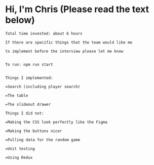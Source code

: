 # Hi, I'm Chris (Please read the text below)
~~~~~~~~~~~~
Total time invested: about 6 hours

If there are specific things that the team would like me

to implement before the interview please let me know
~~~~~~~~~~~~
~~~~~~~~~~~~

To run: npm run start
~~~~~~~~~~~~
~~~~~~~~~~~~
 
Things I implemented: 

=Search (including player search)

=The table

=The slideout drawer

~~~~~~~~~~~~
~~~~~~~~~~~~
Things I did not:

=Making the CSS look perfectly like the Figma

=Making the buttons nicer

=Pulling data for the random game

=Unit testing

=Using Redux
~~~~~~~~~~~~
